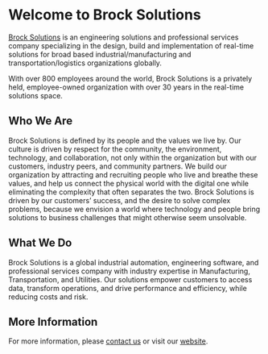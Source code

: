 # Welcome to Brock Solutions

[Brock Solutions](https://www.brocksolutions.com/) is an engineering solutions
and professional services company specializing in the design, build and
implementation of real-time solutions for broad based industrial/manufacturing
and transportation/logistics organizations globally.

With over 800 employees around the world, Brock Solutions is a privately held,
employee-owned organization with over 30 years in the real-time solutions space.

## Who We Are

Brock Solutions is defined by its people and the values we live by. Our culture
is driven by respect for the community, the environment, technology, and
collaboration, not only within the organization but with our customers, industry
peers, and community partners. We build our organization by attracting and
recruiting people who live and breathe these values, and help us connect the
physical world with the digital one while eliminating the complexity that often
separates the two. Brock Solutions is driven by our customers’ success, and the
desire to solve complex problems, because we envision a world where technology
and people bring solutions to business challenges that might otherwise seem
unsolvable.

## What We Do

Brock Solutions is a global industrial automation, engineering software, and
professional services company with industry expertise in Manufacturing,
Transportation, and Utilities. Our solutions empower customers to access data,
transform operations, and drive performance and efficiency, while reducing costs
and risk.

## More Information

For more information, please [contact us](https://www.brocksolutions.com/contact/)
or visit our [website](https://www.brocksolutions.com/).
